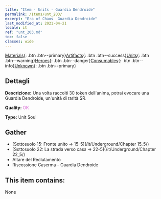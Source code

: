```yaml
---
title: "Item - Units - Guardia Dendroide"
permalink: /Items/unt_203/
excerpt: "Era of Chaos  Guardia Dendroide"
last_modified_at: 2021-04-21
locale: it
ref: "unt_203.md"
toc: false
classes: wide
---
```

 [Materials](/it/Items/){: .btn .btn--primary}[Artifacts](/it/Items/Artifacts/){: .btn .btn--success}[Units](/it/Items/Units/){: .btn .btn--warning}[Heroes](/it/Items/Heroes/){: .btn .btn--danger}[Consumables](/it/Items/Consumables/){: .btn .btn--info}[Unknown](/it/Items/Unknown/){: .btn .btn--primary}

## Dettagli
 **Descrizione:** Una volta raccolti 30 token dell'anima, potrai evocare una Guardia Dendroide, un'unità di rarità SR.

 **Quality:** <span style="color: #DA70D6">OK</span>

 **Type:** Unit Soul

## Gather

*    [Sottosuolo 15: Fronte unito -> 15-5](/it/Underground/Chapter 15_5/) 
*    [Sottosuolo 22: La strada verso casa -> 22-5](/it/Underground/Chapter 22_5/) 
*    Altare del Reclutamento 
*    Riscossione Caserma - Guardia Dendroide 

## This item contains:

  None

